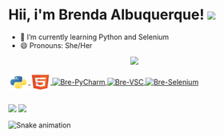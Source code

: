 <h1 align="left"> Hii, i'm Brenda Albuquerque! <img src="https://raw.githubusercontent.com/kaueMarques/kaueMarques/master/hi.gif" width="30px"> </h1>

- 🌱 I’m currently learning Python and Selenium
-  😄 Pronouns: She/Her

<div align="center">
  <a href="https://github.com/brenda-albuquerque">
  <img height="180em" src="https://github-readme-stats.vercel.app/api?username=brenda-albuquerque&show_icons=true&theme=dark&include_all_commits=true&count_private=true"/>
    </div>

</div>
<div style="display: inline_block"><br>
   <img align="center" alt="Bre-Python" height="30" width="40" src="https://raw.githubusercontent.com/devicons/devicon/master/icons/python/python-original.svg">
  <img align="center" alt="Bre-HTML" height="30" width="40" src="https://raw.githubusercontent.com/devicons/devicon/master/icons/html5/html5-original.svg">
  <img align="center" alt="Bre-PyCharm" height="30" width="40"src="https://cdn.jsdelivr.net/gh/devicons/devicon/icons/pycharm/pycharm-original.svg" />
  <img align="center" alt="Bre-VSC" height="30" width="40"src="https://cdn.jsdelivr.net/gh/devicons/devicon/icons/visualstudio/visualstudio-plain.svg" />
  <img align="center" alt="Bre-Selenium" height="30" width="40"src="https://cdn.jsdelivr.net/gh/devicons/devicon/icons/selenium/selenium-original.svg" />
</div>
  
  ##
 
<div> 
  <a href = "mailto:contatobrealbuquerque@gmail.com"><img src="https://img.shields.io/badge/Gmail-D14836?style=for-the-badge&logo=gmail&logoColor=white" target="_blank"></a>
  <a href="https://www.linkedin.com/in/brenda-albuquerque/" target="_blank"><img src="https://img.shields.io/badge/-LinkedIn-%230077B5?style=for-the-badge&logo=linkedin&logoColor=white" target="_blank"></a> 
 
  ![Snake animation](https://github.com/brenda-albuquerque/brenda-albuquerque/blob/output/github-contribution-grid-snake.svg)
 
</div>
  
<!--
**brenda-albuquerque/brenda-albuquerque** is a ✨ _special_ ✨ repository because its `README.md` (this file) appears on your GitHub profile.

Here are some ideas to get you started:

- 🔭 I’m currently working on ...
- 👯 I’m looking to collaborate on ...
- 🤔 I’m looking for help with ...
- 💬 Ask me about ...
- 📫 How to reach me: ...
- ⚡ Fun fact: ...
-->
